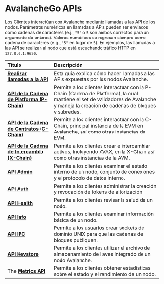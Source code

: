 # AvalancheGo APIs

Los Clientes interactúan con Avalanche mediante llamadas a las API de los nodos. Parámetros numéricos en llamadas a APIs pueden ser enviados como cadenas de caracteres \(e.j., `"5"` o `5` son ambos correctos para un argumento de enteros\). Valores numéricos se regresan siempre como cadena de caracteres \(e.g., `"5"` en lugar de `5`\). En ejemplos, las llamadas a las API se realizan al nodo que está escuchando tráfico HTTP en `127.0.0.1:9650`.

| Título | Descripción |
| :--- | :--- |
| [**Realizar llamadas a la API**](issuing-api-calls.md) | Esta guía explica cómo hacer llamadas a las APIs expuestas por los nodos Avalanche. |
| [**API de la Cadena de  Platforma \(P-Chain\)**](platform-chain-p-chain-api.md) | Permite a los clientes interactuar con la P-Chain \(Cadena de Platforma\), la cual mantiene el set de validadores de Avalanche y maneja la creación de cadenas de bloques y subredes. |
| [**API de la Cadena de Contratos \(C-Chain\)**](contract-chain-c-chain-api.md) | Permite a los clientes interactuar con la C-Chain, principal instancia de la EVM en Avalanche, así como otras instancias de EVM. |
| [**API de la Cadena de Intercambio \(X-Chain\)**](exchange-chain-x-chain-api.md) | Permite a los clientes crear e intercambiar activos, incluyendo AVAX, en la X-Chain así como otras instancias de la AVM. |
| [**API Admin**](admin-api.md) | Permite a los clientes examinar el estado interno de un nodo, conjunto de conexiones y el protocolo de datos interno. |
| [**API Auth**](auth-api.md) | Permite a los clientes administrar la creación y revocación de tokens de aitorización. |
| [**API Health**](health-api.md) | Permite a los clientes revisar la salud de un nodo. |
| [**API Info**](info-api.md) | Permite a los clientes examinar información básica de un nodo. |
| [**API IPC**](ipc-api.md) | Permite a los usuarios crear sockets de dominio UNIX para que las cadenas de bloques publiquen. |
| [**API Keystore**](keystore-api.md) | Permite a los clientes utilizar el archivo de almacenamiento de llaves integrado de un nodo Avalanche. |
| The [**Metrics API**](metrics-api.md) | Permite a los clientes obtener estadísticas sobre el estado y el rendimiento de un nodo. |

<!--stackedit_data:
eyJoaXN0b3J5IjpbOTEzNDEyOTQxLDEyNjQ0OTQ3NzYsLTE3MT
I5MzE1MDUsMjIzMzU0MDIyLDE2MTYwMjYwNzksMTQwMjEyNzA3
OF19
-->